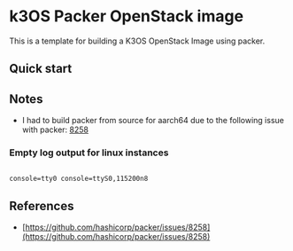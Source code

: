 # k3OS Packer OpenStack image

This is a template for building a K3OS OpenStack Image using packer.  

## Quick start

## Notes

* I had to build packer from source for aarch64 due to the following issue with packer: [8258](https://github.com/hashicorp/packer/issues/8258) 


### Empty log output for linux instances


```

console=tty0 console=ttyS0,115200n8

```
## References

* [https://github.com/hashicorp/packer/issues/8258](https://github.com/hashicorp/packer/issues/8258)
